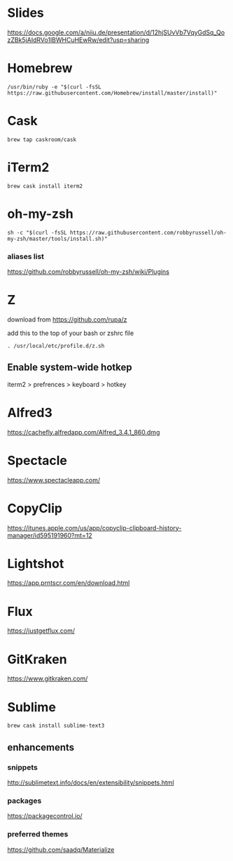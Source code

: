 # Slides 

https://docs.google.com/a/niiu.de/presentation/d/12hjSUvVb7VqyGdSq_QozZBk5jAIdRVo1lBWHCuHEwRw/edit?usp=sharing


# Homebrew

`/usr/bin/ruby -e "$(curl -fsSL https://raw.githubusercontent.com/Homebrew/install/master/install)"`

# Cask

`brew tap caskroom/cask`

# iTerm2

`brew cask install iterm2`

# oh-my-zsh

`sh -c "$(curl -fsSL https://raw.githubusercontent.com/robbyrussell/oh-my-zsh/master/tools/install.sh)"`
### aliases list 

https://github.com/robbyrussell/oh-my-zsh/wiki/Plugins

# Z 

download from https://github.com/rupa/z

add this to the top of your bash or zshrc file 

`. /usr/local/etc/profile.d/z.sh`


## Enable system-wide hotkep

iterm2 > prefrences > keyboard > hotkey

# Alfred3

https://cachefly.alfredapp.com/Alfred_3.4.1_860.dmg

# Spectacle 

https://www.spectacleapp.com/

# CopyClip

https://itunes.apple.com/us/app/copyclip-clipboard-history-manager/id595191960?mt=12

# Lightshot

https://app.prntscr.com/en/download.html

# Flux

https://justgetflux.com/

# GitKraken
https://www.gitkraken.com/

# Sublime

`brew cask install sublime-text3`

## enhancements

### snippets

http://sublimetext.info/docs/en/extensibility/snippets.html

###  packages

https://packagecontrol.io/

### preferred themes

https://github.com/saadq/Materialize



